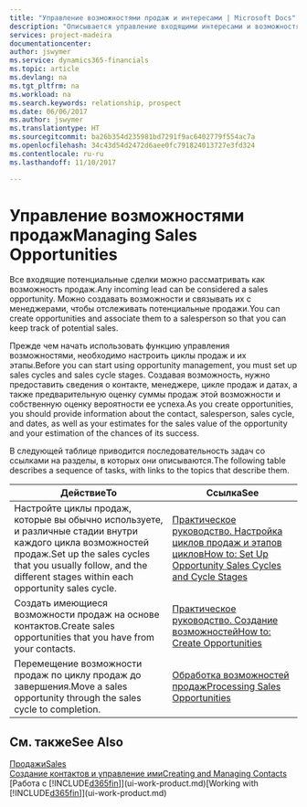 ```yaml
---
title: "Управление возможностями продаж и интересами | Microsoft Docs"
description: "Описывается управление входящими интересами и возможностями продаж в Dynamics 365, а также связывание возможностей с менеджерами по продажам для отслеживания потенциальных продаж."
services: project-madeira
documentationcenter: 
author: jswymer
ms.service: dynamics365-financials
ms.topic: article
ms.devlang: na
ms.tgt_pltfrm: na
ms.workload: na
ms.search.keywords: relationship, prospect
ms.date: 06/06/2017
ms.author: jswymer
ms.translationtype: HT
ms.sourcegitcommit: ba26b354d235981bd7291f9ac6402779f554ac7a
ms.openlocfilehash: 34c43d54d2472d6aee0fc791824013727e3fd324
ms.contentlocale: ru-ru
ms.lasthandoff: 11/10/2017

---
```

# <a name="managing-sales-opportunities"></a><span data-ttu-id="0d95e-103">Управление возможностями продаж</span><span class="sxs-lookup"><span data-stu-id="0d95e-103">Managing Sales Opportunities</span></span>
<span data-ttu-id="0d95e-104">Все входящие потенциальные сделки можно рассматривать как возможность продаж.</span><span class="sxs-lookup"><span data-stu-id="0d95e-104">Any incoming lead can be considered a sales opportunity.</span></span> <span data-ttu-id="0d95e-105">Можно создавать возможности и связывать их с менеджерами, чтобы отслеживать потенциальные продажи.</span><span class="sxs-lookup"><span data-stu-id="0d95e-105">You can create opportunities and associate them to a salesperson so that you can keep track of potential sales.</span></span>

<span data-ttu-id="0d95e-106">Прежде чем начать использовать функцию управления возможностями, необходимо настроить циклы продаж и их этапы.</span><span class="sxs-lookup"><span data-stu-id="0d95e-106">Before you can start using opportunity management, you must set up sales cycles and sales cycle stages.</span></span> <span data-ttu-id="0d95e-107">Создавая возможность, нужно предоставить сведения о контакте, менеджере, цикле продаж и датах, а также предварительную оценку суммы продаж этой возможности и собственную оценку вероятности ее успеха.</span><span class="sxs-lookup"><span data-stu-id="0d95e-107">As you create opportunities, you should provide information about the contact, salesperson, sales cycle, and dates, as well as your estimates for the sales value of the opportunity and your estimation of the chances of its success.</span></span>

<span data-ttu-id="0d95e-108">В следующей таблице приводится последовательность задач со ссылками на разделы, в которых они описываются.</span><span class="sxs-lookup"><span data-stu-id="0d95e-108">The following table describes a sequence of tasks, with links to the topics that describe them.</span></span>

| <span data-ttu-id="0d95e-109">Действие</span><span class="sxs-lookup"><span data-stu-id="0d95e-109">To</span></span> | <span data-ttu-id="0d95e-110">Ссылка</span><span class="sxs-lookup"><span data-stu-id="0d95e-110">See</span></span> |
| --- | --- |
| <span data-ttu-id="0d95e-111">Настройте циклы продаж, которые вы обычно используете, и различные стадии внутри каждого цикла возможностей продаж.</span><span class="sxs-lookup"><span data-stu-id="0d95e-111">Set up the sales cycles that you usually follow, and the different stages within each opportunity sales cycle.</span></span> |[<span data-ttu-id="0d95e-112">Практическое руководство. Настройка циклов продаж и этапов циклов</span><span class="sxs-lookup"><span data-stu-id="0d95e-112">How to: Set Up Opportunity Sales Cycles and Cycle Stages</span></span>](marketing-how-setup-opportunity-sales-cycles-stages.md) |
| <span data-ttu-id="0d95e-113">Создать имеющиеся возможности продаж на основе контактов.</span><span class="sxs-lookup"><span data-stu-id="0d95e-113">Create sales opportunities that you have from your contacts.</span></span> |[<span data-ttu-id="0d95e-114">Практическое руководство. Создание возможностей</span><span class="sxs-lookup"><span data-stu-id="0d95e-114">How to: Create Opportunities</span></span>](marketing-how-create-opportunities.md) |
| <span data-ttu-id="0d95e-115">Перемещение возможности продаж по циклу продаж до завершения.</span><span class="sxs-lookup"><span data-stu-id="0d95e-115">Move a sales opportunity through the sales cycle to completion.</span></span> |[<span data-ttu-id="0d95e-116">Обработка возможностей продаж</span><span class="sxs-lookup"><span data-stu-id="0d95e-116">Processing Sales Opportunities</span></span>](marketing-processing-sales-opportunities.md) |

## <a name="see-also"></a><span data-ttu-id="0d95e-117">См. также</span><span class="sxs-lookup"><span data-stu-id="0d95e-117">See Also</span></span>
[<span data-ttu-id="0d95e-118">Продажи</span><span class="sxs-lookup"><span data-stu-id="0d95e-118">Sales</span></span>](sales-manage-sales.md)  
[<span data-ttu-id="0d95e-119">Создание контактов и управление ими</span><span class="sxs-lookup"><span data-stu-id="0d95e-119">Creating and Managing Contacts</span></span>](marketing-contacts.md)  
<span data-ttu-id="0d95e-120">[Работа с [!INCLUDE[d365fin](includes/d365fin_md.md)]](ui-work-product.md)</span><span class="sxs-lookup"><span data-stu-id="0d95e-120">[Working with [!INCLUDE[d365fin](includes/d365fin_md.md)]](ui-work-product.md)</span></span>

